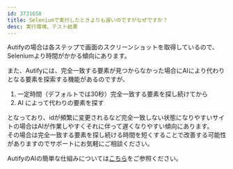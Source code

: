 ```yaml
---
id: 3731658
title: Seleniumで実行したときよりも遅いのですがなぜですか？
desc: 実行環境、テスト結果
---
```


Autifyの場合は各ステップで画面のスクリーンショットを取得しているので、Seleniumより時間がかかる傾向にあります。

また、Autifyには、完全一致する要素が見つからなかった場合にAIにより代わりとなる要素を探索する機能があるのですが、

1.  一定時間（デフォルトでは30秒）完全一致する要素を探し続けてから
2.  AI によって代わりの要素を探す

となっており、idが頻繁に変更されるなど完全一致しない状態になりやすいサイトの場合はAIが作業しやすくそれに伴って遅くなりやすい傾向にあります。<br>その場合は完全一致する要素を探し続ける時間を短くすることで改善する可能性がありますのでサポートにお気軽にご相談ください。

AutifyのAIの簡単な仕組みについては[こちら](https://app.intercom.io/a/apps/xdpe6msj/articles/articles/2932884/show)をご参照ください。